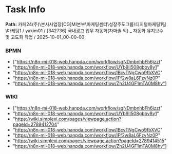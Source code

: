 # Task Info

**Path:** 카페24(주)\본사사업장\[CG]MI본부\마케팅센터\성장주도그룹\디지털마케팅1팀\마케팅1 / yakim01 / [342736] 국내광고 업무 자동화(차마솔 외) _ 자동화 유지보수 및 고도화 작업 / 2025-10-01_00-00-00

### BPMN
- ["https://n8n-mi-018-web.hanpda.com/workflow/sgNDmbnhbFh6jzzt"
- "https://n8n-mi-018-web.hanpda.com/workflow/UYb9lI508gbbv8y1"
- "https://n8n-mi-018-web.hanpda.com/workflow/lBcvTNgCwo9fbXVC"
- "https://n8n-mi-018-web.hanpda.com/workflow/lFf2w8aL6FzvNz0P"
- "https://n8n-mi-018-web.hanpda.com/workflow/Zh2U4GF1mTA0M8hv"]

### WIKI
- ["https://n8n-mi-018-web.hanpda.com/workflow/sgNDmbnhbFh6jzzt"
- "https://n8n-mi-018-web.hanpda.com/workflow/UYb9lI508gbbv8y1"
- "https://wiki.simplexi.com/pages/viewpage.action?pageId=2789412704"
- "https://n8n-mi-018-web.hanpda.com/workflow/lBcvTNgCwo9fbXVC"
- "https://n8n-mi-018-web.hanpda.com/workflow/lFf2w8aL6FzvNz0P"
- "https://wiki.simplexi.com/pages/viewpage.action?pageId=2789414515"
- "https://n8n-mi-018-web.hanpda.com/workflow/Zh2U4GF1mTA0M8hv"]

